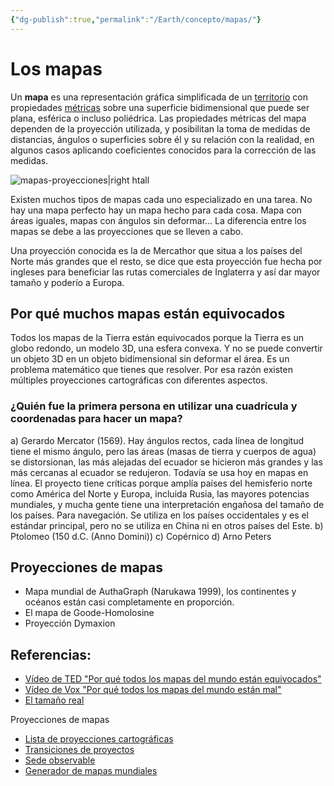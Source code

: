 ```yaml
---
{"dg-publish":true,"permalink":"/Earth/concepto/mapas/"}
---
```



# Los mapas

Un **mapa** es una representación gráfica simplificada de un [territorio](https://es.wikipedia.org/wiki/Territorio "Territorio") con propiedades [métricas](https://es.wikipedia.org/wiki/Espacio_m%C3%A9trico "Espacio métrico") sobre una superficie bidimensional que puede ser plana, esférica o incluso poliédrica. Las propiedades métricas del mapa dependen de la proyección utilizada, y posibilitan la toma de medidas de distancias, ángulos o superficies sobre él y su relación con la realidad, en algunos casos aplicando coeficientes conocidos para la corrección de las medidas.

![mapas-proyecciones|right htall](https://i.imgur.com/PN3JC1b.png)


Existen muchos tipos de mapas cada uno especializado en una tarea. No hay una mapa perfecto hay un mapa hecho para cada cosa. Mapa con áreas iguales, mapas con ángulos sin deformar... La diferencia entre los mapas se debe a las proyecciones que se lleven a cabo.

Una proyección conocida es la de Mercathor que situa a los países del Norte más grandes que el resto, se dice que esta proyección fue hecha por ingleses para beneficiar las rutas comerciales de Inglaterra y así dar mayor tamaño y poderío a Europa.

## Por qué muchos mapas están equivocados

Todos los mapas de la Tierra están equivocados porque la Tierra es un globo redondo, un modelo 3D, una esfera convexa. Y no se puede convertir un objeto 3D en un objeto bidimensional sin deformar el área. Es un problema matemático que tienes que resolver. Por esa razón existen múltiples proyecciones cartográficas con diferentes aspectos.

### ¿Quién fue la primera persona en utilizar una cuadrícula y coordenadas para hacer un mapa?

a) Gerardo Mercator (1569). Hay ángulos rectos, cada línea de longitud tiene el mismo ángulo, pero las áreas (masas de tierra y cuerpos de agua) se distorsionan, las más alejadas del ecuador se hicieron más grandes y las más cercanas al ecuador se redujeron. Todavía se usa hoy en mapas en línea. El proyecto tiene críticas porque amplía países del hemisferio norte como América del Norte y Europa, incluida Rusia, las mayores potencias mundiales, y mucha gente tiene una interpretación engañosa del tamaño de los países. Para navegación. Se utiliza en los países occidentales y es el estándar principal, pero no se utiliza en China ni en otros países del Este.
b) Ptolomeo (150 d.C. (Anno Domini))
c) Copérnico
d) Arno Peters

## Proyecciones de mapas

- Mapa mundial de AuthaGraph (Narukawa 1999), los continentes y océanos están casi completamente en proporción.
- El mapa de Goode-Homolosine
- Proyección Dymaxion

## Referencias:
- [Vídeo de TED "Por qué todos los mapas del mundo están equivocados"](https://ed.ted.com/lessons/why-every-world-map-is-wrong-kayla-wolf)
- [Vídeo de Vox "Por qué todos los mapas del mundo están mal"](https://www.youtube.com/watch?v=kIID5FDi2JQ)
- [El tamaño real](https://thetruesize.com)

Proyecciones de mapas
- [Lista de proyecciones cartográficas](https://en.wikipedia.org/wiki/List_of_map_projections)
- [Transiciones de proyectos](https://observablehq.com/@d3/projection-transitions)
- [Sede observable](https://apl.esri.com/jg/Distortion/index.html)
- [Generador de mapas mundiales](https://www.worldmapgenerator.com/en/wizard/)